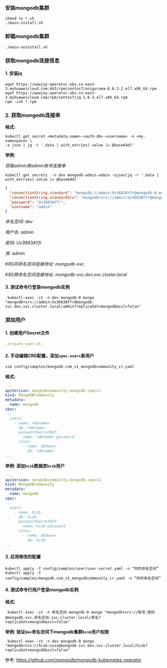 ### 安装mongodb集群

```shell
chmod +x *.sh
./main-install.sh
```



### 卸载mongodb集群

```shell
./main-uninstall.sh
```



### 获取mongodb连接信息

#### 1. 安装jq

```shell
wget https://wowjoy-operator.obs.cn-east-3.myhuaweicloud.com:443/rpm/centos7/oniguruma-6.8.2-2.el7.x86_64.rpm
wget https://wowjoy-operator.obs.cn-east-3.myhuaweicloud.com/rpm/centos7/jq-1.6-2.el7.x86_64.rpm
rpm -ivh *.rpm
```

### 2. 获取mongodb连接串

**格式:**

```shell
kubectl get secret <metadata.name>-<auth-db>-<username> -n <my-namespace> \ 
-o json | jq -r '.data | with_entries(.value |= @base64d)'
```

**举例:**

*获取admin库admin账号连接串*

```shell
kubectl get secrets  -n dev mongodb-admin-admin -ojson|jq -r '.data | with_entries(.value |= @base64d)'
```

```json
{
  "connectionString.standard": "mongodb://admin:Uv3683AYfr@mongodb-0.mongodb-svc.dev.svc.cluster.local:27017,mongodb-1.mongodb-svc.dev.svc.cluster.local:27017,mongodb-2.mongodb-svc.dev.svc.cluster.local:27017/admin?replicaSet=mongodb&ssl=false",
  "connectionString.standardSrv": "mongodb+srv://admin:Uv3683AYfr@mongodb-svc.dev.svc.cluster.local/admin?replicaSet=mongodb&ssl=false",
  "password": "Uv3683AYfr",
  "username": "admin"
}
```

*命名空间:* dev

*用户名: admin*

*密码: Uv3683AYfr*

*库: admin* 

*K8S同命名空间连接地址:  mongodb-svc*

*K8S跨命名空间连接地址:  mongodb-svc.dev.svc.cluster.local*	



#### 3. 测试命令行登录mongodb实例

```shell
 kubectl exec -it -n dev mongodb-0 mongo "mongodb+srv://admin:Uv3683AYfr@mongodb-svc.dev.svc.cluster.local/admin?replicaSet=mongodb&ssl=false"
```



### 添加用户

#### 1. 创建用户Secret文件

```yaml
./create_user.sh
```

#### 2. 手动编辑CRD配置，添加`spec.users`新用户

```shell
vim config/samples/mongodb.com_v1_mongodbcommunity_cr.yaml
```

**格式:**

```yaml
---
apiVersion: mongodbcommunity.mongodb.com/v1
kind: MongoDBCommunity
metadata:
  name: mongodb
spec:
...
  users:
    - name: <dbname>
      db: <dbname>
      passwordSecretRef:
        name: <dbname>-password
      roles:
        - name: dbOwner
          db: <dbname>
...
```

**举例: 添加`hcsb`数据库`hcsb`用户**

```yaml
---
apiVersion: mongodbcommunity.mongodb.com/v1
kind: MongoDBCommunity
metadata:
  name: mongodb
spec:
...
  users:
    - name: hcsb
      db: hcsb
      passwordSecretRef:
        name: hcsb-password
      roles:
        - name: dbOwner
          db: hcsb
...
```
#### 3. 应用修改的配置

```shell
kubectl apply -f config/samples/user/user-secret.yaml -n “你的命名空间”
kubectl apply -f config/samples/mongodb.com_v1_mongodbcommunity_cr.yaml -n “你的命名空间”
```

#### 4. 测试命令行用户登录mongodb实例

**格式:**
```shell
 kubectl exec -it -n 命名空间 mongodb-0 mongo "mongodb+srv://账号:密码@mongodb-svc.命名空间.svc.cluster.local/库名?replicaSet=mongodb&ssl=false"
```

**举例: 验证`dev`命名空间下mongodb集群`hcsb`用户权限**
```shell
 kubectl exec -it -n dev mongodb-0 mongo "mongodb+srv://hcsb:xxxx@mongodb-svc.dev.svc.cluster.local/hcsb?replicaSet=mongodb&ssl=false"
```

参考:  https://github.com/mongodb/mongodb-kubernetes-operator